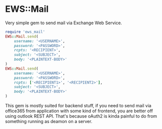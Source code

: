 EWS::Mail
=========

Very simple gem to send mail via Exchange Web Service.

```ruby
require 'ews_mail'
EWS::Mail.send(
	username: '<USERNAME>',
	password: '<PASSWORD>',
	rcpts: '<RECIPIENT>',
	subject: '<SUBJECT>',
	body: '<PLAINTEXT-BODY>'
)
EWS::Mail.send(
	username: '<USERNAME>',
	password: '<PASSWORD>',
	rcpts: ['<RECIPIENT1>', '<RECIPIENT2>'],
	subject: '<SUBJECT>',
	body: '<PLAINTEXT-BODY>'
)
```

This gem is mostly suited for backend stuff, if you need to send mail via
office365 from application with some kind of frontend, you are better off
using outlook REST API. That's because oAuth2 is kinda painful to do from
something running as deamon on a server.
